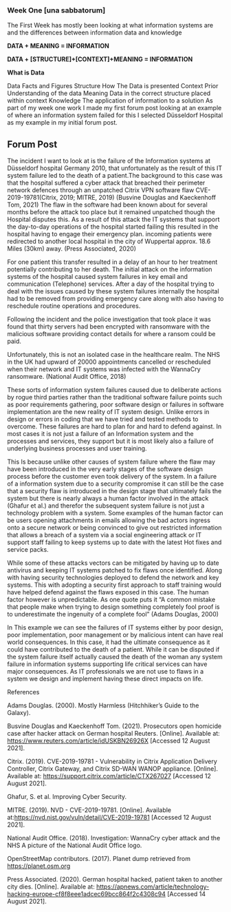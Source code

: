 ### Week One [una sabbatorum]

The First Week has mostly been looking at what information systems are and the differences between information data and knowledge 

**DATA + MEANING = INFORMATION** 

**DATA + [STRUCTURE]+[CONTEXT]+MEANING = INFORMATION** 

**What is Data**

Data	Facts and Figures
Structure	How The Data is presented
Context	Prior Understanding of the data
Meaning	Data in the correct structure placed within context
Knowledge	The application of information to a solution
As part of my week one work I made my first forum post looking at an example of where an information system failed for this I selected Düsseldorf Hospital as my example in my initial forum post.

## Forum Post

The incident I want to look at is the failure of the Information systems at Düsseldorf  hospital Germany 2010, that unfortunately as the result of this IT system failure led to the death of a patient.The background to this case was that the hospital suffered a cyber attack that breached their perimeter network defences through an unpatched Citrix VPN software flaw CVE-2019-19781(Citrix, 2019; MITRE, 2019) (Busvine Douglas and Kaeckenhoff Tom, 2021) The flaw in the software had been known about for several months before the attack too place but it remained unpatched though the Hospital disputes this. As a result of this attack the IT systems that support the day-to-day operations of the hospital started failing this resulted in the hospital having to engage their emergency plan. incoming patients were redirected to another local hospital in the city of Wuppertal approx. 18.6 Miles (30km) away. (Press Associated, 2020)

For one patient this transfer resulted in a delay of an hour to her treatment potentially contributing to her death.
The initial attack on the information systems of the hospital caused system failures in key email and communication (Telephone) services. After a day of the hospital trying to deal with the issues caused by these system failures internally the hospital had to be removed from providing emergency care along with also having to reschedule routine operations and procedures.

Following the incident and the police investigation that took place it was found that thirty servers had been encrypted with ransomware with the malicious software providing contact details for where a ransom could be paid.

Unfortunately, this is not an isolated case in the healthcare realm. The NHS in the UK had upward of 20000 appointments cancelled or rescheduled when their network and IT systems was infected with the WannaCry ransomware. (National Audit Office, 2018)

These sorts of information system failures caused due to deliberate actions by rogue third parties rather than the traditional software failure points such as poor requirements gathering, poor software design or failures in software implementation are the new reality of IT system design. Unlike errors in design or errors in coding that we have tried and tested methods to overcome. These failures are hard to plan for and hard to defend against. In most cases it is not just a failure of an Information system and the processes and services, they support but it is most likely also a failure of underlying business processes and user training.

This Is because unlike other causes of system failure where the flaw may have been introduced in the very early stages of the software design process before the customer even took delivery of the system. In a failure of a information system due to a security compromise it can still be the case that a security flaw is introduced in the design stage that ultimately fails the system but there is nearly always a human factor involved in the attack (Ghafur et al.) and therefor the subsequent system failure is not just a technology problem with a system. Some examples of the human factor can be users opening attachments in emails allowing the bad actors ingress onto a secure network or being convinced to give out restricted information that allows a breach of a system via a social engineering attack or IT support staff failing to keep systems up to date with the latest Hot fixes and service packs.

While some of these attacks vectors can be mitigated by having up to date antivirus and keeping IT systems patched to fix flaws once identified. Along with having security technologies deployed to defend the network and key systems. This with adopting a security first approach to staff training would have helped defend against the flaws exposed in this case. The human factor however is unpredictable. As one quote puts it “A common mistake that people make when trying to design something completely fool proof is to underestimate the ingenuity of a complete fool”  (Adams Douglas, 2000)

In This example we can see the failures of IT systems either by poor design, poor implementation, poor management or by malicious intent can have real world consequences. In this case, it had the ultimate consequence as it could have contributed to the death of a patient. While it can be disputed if the system failure itself actually caused the death of the woman any system failure in information systems supporting life critical services can have major consequences. As IT professionals we are not use to flaws in a system we design and implement having these direct impacts on life.

References

Adams Douglas. (2000). Mostly Harmless (Hitchhiker’s Guide to the Galaxy).

Busvine Douglas and Kaeckenhoff Tom. (2021). Prosecutors open homicide case after hacker attack on German hospital Reuters. [Online]. Available at: https://www.reuters.com/article/idUSKBN26926X [Accessed 12 August 2021].

Citrix. (2019). CVE-2019-19781 - Vulnerability in Citrix Application Delivery Controller, Citrix Gateway, and Citrix SD-WAN WANOP appliance. [Online]. Available at: https://support.citrix.com/article/CTX267027 [Accessed 12 August 2021].

Ghafur, S. et al. Improving Cyber Security.

MITRE. (2019). NVD - CVE-2019-19781. [Online]. Available at:https://nvd.nist.gov/vuln/detail/CVE-2019-19781 [Accessed 12 August 2021].

National Audit Office. (2018). Investigation: WannaCry cyber attack and the NHS A picture of the National Audit Office logo.


OpenStreetMap contributors. (2017). Planet dump retrieved from https://planet.osm.org


Press Associated. (2020). German hospital hacked, patient taken to another city dies. [Online]. Available at: https://apnews.com/article/technology-hacking-europe-cf8f8eee1adcec69bcc864f2c4308c94 [Accessed 14 August 2021].
